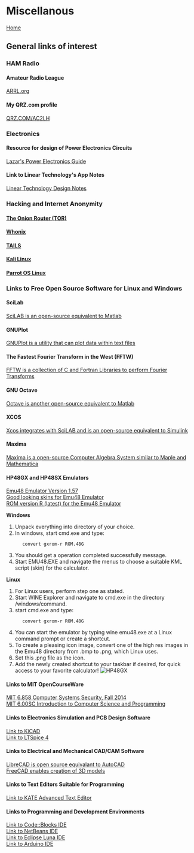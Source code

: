 # Miscellanous

[Home](https://www.mkdynamics.net)

## General links of interest
	
### HAM Radio

#### Amateur Radio League
[ARRL.org](http://www.arrl.org)
      
#### My QRZ.com profile
[QRZ.COM/AC2LH](http://www.qrz.com/db/AC2LH)
 
### Electronics

#### Resource for design of Power Electronics Circuits 
[Lazar's Power Electronics Guide](http://www.smps.us/)
      
#### Link to Linear Technology's App Notes
[Linear Technology Design Notes](http://www.linear.com/doclist/design_note)

### Hacking and Internet Anonymity

#### [The Onion Router (TOR)](https://www.torproject.org/)

#### [Whonix](https://www.whonix.org/)

#### [TAILS](https://tails.boum.org/)

#### [Kali Linux](https://www.kali.org/)

#### [Parrot OS Linux](https://www.parrotsec.org/)

### Links to Free Open Source Software for Linux and Windows

#### SciLab
[SciLAB is an open-source equivalent to Matlab](http://www.scilab.org)

#### GNUPlot
[GNUPlot is a utility that can plot data within text files](http://www.gnuplot.info)

#### The Fastest Fourier Transform in the West (FFTW)
[FFTW is a collection of C and Fortran Libraries to perform Fourier Transforms](http://www.fftw.org)

#### GNU Octave
[Octave is another open-source equivalent to Matlab](http://www.gnu.org/software/octave)

#### XCOS 
[Xcos integrates with SciLAB and is an open-source equivalent to Simulink](http://www.scilab.org/scilab/features/xcos)

#### Maxima
[Maxima is a open-source Computer Algebra System similar to Maple and Mathematica](http://maxima.sourceforge.net)
      
#### HP48GX and HP48SX Emulators
[Emu48 Emulator Version 1.57](http://www.hpcalc.org/details.php?id=3644) <br>
[Good looking skins for Emu48 Emulator](http://www.hpcalc.org/details.php?id=6571) <br>
[ROM version R (latest) for the Emu48 Emulator](http://www.hpcalc.org/details.php?id=4368)<br>

**Windows**
1) Unpack everything into directory of your choice.
2) In windows, start cmd.exe and type:
```shell
      convert gxrom-r ROM.48G
```
3) You should get a operation completed successfully message.
3) Start EMU48.EXE and navigate the menus to choose a suitable KML script (skin) for the calculator. <br>

**Linux**
1) For Linux users, perform step one as stated.
2) Start WINE Explorer and navigate to cmd.exe in the directory /windows/command.
3) start cmd.exe and type:
```shell
      convert gxrom-r ROM.48G
```
4) You can start the emulator by typing wine emu48.exe at a Linux command prompt or create a shortcut.
5) To create a pleasing icon image, convert one of the high res images in the Emu48 directory from .bmp to .png, which Linux uses.
6) Set this .png file as the icon.
7) Add the newly created shortcut to your taskbar if desired, for quick access to your favorite calculator!
![HP48GX](images/hp48G_calc.jpeg)

#### Links to MIT OpenCourseWare
[MIT 6.858 Computer Systems Security, Fall 2014](https://www.youtube.com/playlist?list=PLUl4u3cNGP62K2DjQLRxDNRi0z2IRWnNh)<br>
[MIT 6.00SC Introduction to Computer Science and Programming](https://www.youtube.com/playlist?list=PLB2BE3D6CA77BB8F7)

#### Links to Electronics Simulation and PCB Design Software
[Link to KiCAD](http://www.kicad-pcb.org) <br>
[Link to LTSpice 4](http://www.linear.com/designtools/software/)

#### Links to Electrical and Mechanical CAD/CAM Software
[LibreCAD is open source equivalant to AutoCAD](http://librecad.org/cms/home.html)<br>
[FreeCAD enables creation of 3D models](http://freecadweb.org)
      
#### Links to Text Editors Suitable for Programming
[Link to KATE Advanced Text Editor](https://www.kde.org/applications/utilities/kate)
    
#### Links to Programming and Development Environments
[Link to Code::Blocks IDE](http://www.codeblocks.org/) <br>
[Link to NetBeans IDE](https://netbeans.apache.org//) <br>
[Link to Eclipse Luna IDE](https://www.eclipse.org/) <br>
[Link to Arduino IDE](https://www.arduino.cc/en/software)

